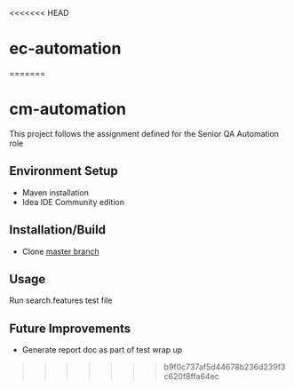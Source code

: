 <<<<<<< HEAD
# ec-automation
=======
# cm-automation

This project follows the assignment defined for the Senior QA Automation role

## Environment Setup

- Maven installation
- Idea IDE Community edition

## Installation/Build

- Clone [master branch](https://github.com/ianchetcuti/cm-automation)

## Usage

Run search.features test file

## Future Improvements

- Generate report doc as part of test wrap up
>>>>>>> b9f0c737af5d44678b236d239f3c620f8ffa64ec
